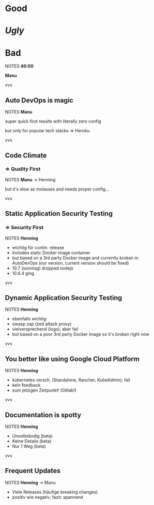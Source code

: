 #   Good

#   *Ugly*<!-- .element: class="fragment" data-fragment-index="3" -->

#   Bad<!-- .element: class="fragment" data-fragment-index="2" -->

NOTES
**40:00**

**Manu**

vvv

##  Auto DevOps is magic

NOTES
**Manu**

super quick first results with literally zero config

but only for popular tech stacks => Heroku

vvv

##  Code Climate
### => Quality First<!-- .element: class="fragment"-->

NOTES
**Manu** -> Henning

but it's slow as molasses and needs proper config...

vvv

##  Static Application Security Testing
### => Security First<!-- .element: class="fragment"-->

NOTES
**Henning**
- wichtig für contin. release
- Includes static Docker image container
- but based on a 3rd party Docker image and currently broken in AutoDevOps (our version, current version should be fixed)
- 10.7 (sonntag) dropped nodejs
- 10.6.4 ging

vvv

##  Dynamic Application Security Testing 

NOTES
**Henning**
- ebenfalls wichtig
- owasp zap (zed attack proxy)
- vielversprechend (logs); aber fail
- but based on a poor 3rd party Docker image so it's broken right now

vvv

##  You better like using Google Cloud Platform

NOTES
**Henning**
- kubernetes versch. (Standalone, Rancher, KubeAdmin); fail
- kein feedback
- zum jetzigen Zeitpunkt! (Gitlab!)

vvv

##  Documentation is spotty

NOTES
**Henning**
- Unvollständig (beta)
- Keine Details (beta)
- Nur 1 Weg (beta)

vvv

##  Frequent Updates

NOTES
**Henning** -> Manu

- Viele Releases (häufige breaking changes)
- positiv wie negativ; fazit: spannend
